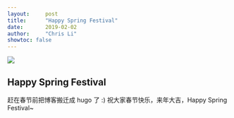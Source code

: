 ```yaml
---
layout:     post 
title:      "Happy Spring Festival"
date:       2019-02-02
author:     "Chris Li"
showtoc: false
---
```

![](/img/spring-festival2.jpg)

## Happy Spring Festival
赶在春节前把博客搬迁成 hugo 了 :)
祝大家春节快乐，来年大吉，Happy Spring Festival~